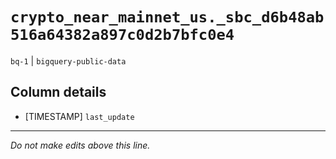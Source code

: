 # `crypto_near_mainnet_us._sbc_d6b48ab516a64382a897c0d2b7bfc0e4`
`bq-1` | `bigquery-public-data`

## Column details
* [TIMESTAMP] `last_update`

-------------------------------------------------------------------------------
*Do not make edits above this line.*
